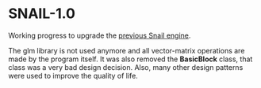 # SNAIL-1.0
Working progress to upgrade the [previous Snail engine](https://github.com/Hirosam1/SNAIL).

The glm library is not used anymore and all vector-matrix operations are made by the program itself. It was also removed the **BasicBlock** class, that class was a very bad design decision. Also, many other design patterns were used to improve the quality of life. 
